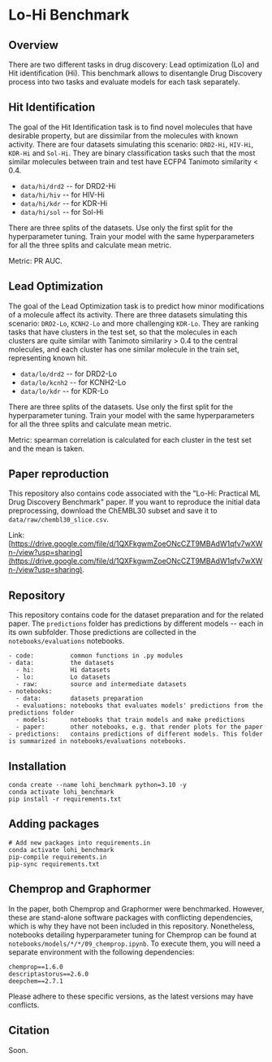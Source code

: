 # Lo-Hi Benchmark

## Overview
There are two different tasks in drug discovery: Lead optimization (Lo) and Hit identification (Hi). This benchmark allows to disentangle Drug Discovery process into two tasks and evaluate models for each task separately.

## Hit Identification
The goal of the Hit Identification task is to find novel molecules that have desirable property, but are dissimilar from the molecules with known activity. There are four datasets simulating this scenario: `DRD2-Hi`, `HIV-Hi`, `KDR-Hi` and `Sol-Hi`. They are binary classification tasks such that the most similar molecules between train and test have ECFP4 Tanimoto similarity < 0.4.

- `data/hi/drd2` -- for DRD2-Hi
- `data/hi/hiv` -- for HIV-Hi
- `data/hi/kdr` -- for KDR-Hi
- `data/hi/sol` -- for Sol-Hi

There are three splits of the datasets. Use only the first split for the hyperparameter tuning. Train your model with the same hyperparameters for all the three splits and calculate mean metric.

Metric: PR AUC.

## Lead Optimization
The goal of the Lead Optimization task is to predict how minor modifications of a molecule affect its activity. There are three datasets simulating this scenario: `DRD2-Lo`, `KCNH2-Lo` and more challenging `KDR-Lo`. They are ranking tasks that have clusters in the test set, so that the molecules in each clusters are quite similar with Tanimoto similariry > 0.4 to the central molecules, and each cluster has one similar molecule in the train set, representing known hit. 

- `data/lo/drd2` -- for DRD2-Lo
- `data/lo/kcnh2` -- for KCNH2-Lo
- `data/lo/kdr` -- for KDR-Lo

There are three splits of the datasets. Use only the first split for the hyperparameter tuning. Train your model with the same hyperparameters for all the three splits and calculate mean metric.

Metric: spearman correlation is calculated for each cluster in the test set and the mean is taken.

## Paper reproduction
This repository also contains code associated with the "Lo-Hi: Practical ML Drug Discovery Benchmark" paper. If you want to reproduce the initial data preprocessing, download the ChEMBL30 subset and save it to `data/raw/chembl30_slice.csv`.

Link: [https://drive.google.com/file/d/1QXFkgwmZoeONcCZT9MBAdW1qfv7wXWn-/view?usp=sharing](https://drive.google.com/file/d/1QXFkgwmZoeONcCZT9MBAdW1qfv7wXWn-/view?usp=sharing).

## Repository
This repository contains code for the dataset preparation and for the related paper. The `predictions` folder has predictions by different models -- each in its own subfolder. Those predictions are collected in the `notebooks/evaluations` notebooks.

```
- code:          common functions in .py modules
- data:          the datasets
  - hi:          Hi datasets
  - lo:          Lo datasets
  - raw:         source and intermediate datasets
- notebooks: 
  - data:        datasets preparation
  - evaluations: notebooks that evaluates models' predictions from the predictions folder
  - models:      notebooks that train models and make predictions
  - paper:       other notebooks, e.g. that render plots for the paper
- predictions:   contains predictions of different models. This folder is summarized in notebooks/evaluations notebooks.
```

## Installation
```
conda create --name lohi_benchmark python=3.10 -y
conda activate lohi_benchmark
pip install -r requirements.txt
```

## Adding packages
```
# Add new packages into requirements.in
conda activate lohi_benchmark
pip-compile requirements.in
pip-sync requirements.txt
```

## Chemprop and Graphormer
In the paper, both Chemprop and Graphormer were benchmarked. However, these are stand-alone software packages with conflicting dependencies, which is why they have not been included in this repository. Nonetheless, notebooks detailing hyperparameter tuning for Chemprop can be found at `notebooks/models/*/*/09_chemprop.ipynb`. To execute them, you will need a separate environment with the following dependencies:
```
chemprop==1.6.0 
descriptastorus==2.6.0
deepchem==2.7.1
``` 
Please adhere to these specific versions, as the latest versions may have conflicts.

## Citation
Soon.